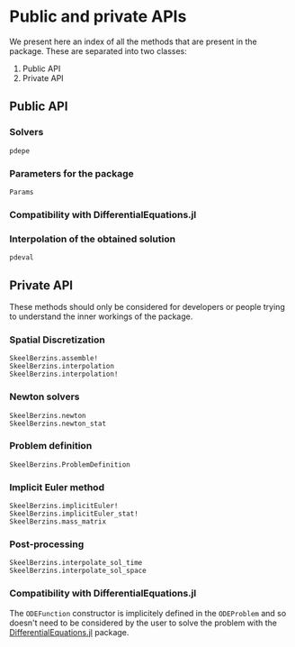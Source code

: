 # Public and private APIs

We present here an index of all the methods that are present in the package. These are separated into two classes:
1. Public API
2. Private API

## Public API

### Solvers

```@docs
pdepe
```

### Parameters for the package
```@docs
Params
```

### Compatibility with DifferentialEquations.jl

<!-- ```@docs
DifferentialEquations.ODEProblem
Base.reshape
``` -->

### Interpolation of the obtained solution
```@docs
pdeval
```

## Private API

These methods should only be considered for developers or people trying to understand the inner workings of the package.

### Spatial Discretization
```@docs
SkeelBerzins.assemble!
SkeelBerzins.interpolation
SkeelBerzins.interpolation!
```

### Newton solvers
```@docs
SkeelBerzins.newton
SkeelBerzins.newton_stat
```

### Problem definition
```@docs
SkeelBerzins.ProblemDefinition
```

### Implicit Euler method
```@docs
SkeelBerzins.implicitEuler!
SkeelBerzins.implicitEuler_stat!
SkeelBerzins.mass_matrix
```

### Post-processing
```@docs
SkeelBerzins.interpolate_sol_time
SkeelBerzins.interpolate_sol_space
```

### Compatibility with DifferentialEquations.jl

The `ODEFunction` constructor is implicitely defined in the `ODEProblem` and so doesn't need to be considered by the user to solve the problem with the [DifferentialEquations.jl](https://docs.sciml.ai/DiffEqDocs/stable/) package.
<!-- ```@docs
DifferentialEquations.ODEFunction
``` -->